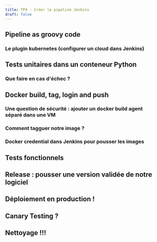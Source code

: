 ```yaml
---
title: TP4 - Créer le pipeline Jenkins 
draft: false
---
```




## Pipeline as groovy code


### Le plugin kubernetes (configurer un cloud dans Jenkins)



## Tests unitaires dans un conteneur Python

### Que faire en cas d'échec ?

<!-- try/catch -->
## Docker build, tag, login and push


### Une question de sécurité : ajouter un docker build agent séparé dans une VM




### Comment tagguer notre image ?




### Docker credential dans Jenkins pour pousser les images



## Tests fonctionnels


<!-- on pourrait aussi faire des tests de performance ici -->

## Release : pousser une version validée de notre logiciel




## Déploiement en production !

## Canary Testing ?



## Nettoyage !!!


<!-- virer les différents artefacts inutiles -->
<!-- prune les images beta, garder les releases -->